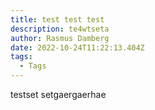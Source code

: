 ```yaml
---
title: test test test
description: te4wtseta
author: Rasmus Damberg
date: 2022-10-24T11:22:13.404Z
tags:
  - Tags
---
```

t﻿estset setgaergaerhae